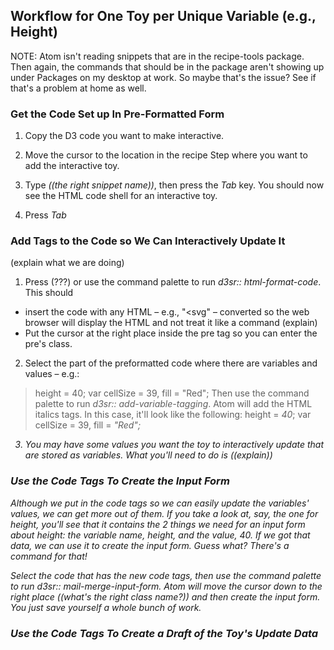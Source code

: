 ## Workflow for One Toy per Unique Variable (e.g., Height)

NOTE: Atom isn't reading snippets that are in the recipe-tools package.
Then again, the commands that should be in the package aren't showing up under Packages
on my desktop at work. So maybe that's the issue? See if that's a problem at home as well.




### Get the Code Set up In Pre-Formatted Form
1) Copy the D3 code you want to make interactive.

2) Move the cursor to the location in the recipe Step where you want to add the interactive toy.

3) Type  *((the right snippet name))*, then press the *Tab* key.  You should now see the HTML code shell for an interactive toy.

4) Press *Tab*

### Add Tags to the Code so We Can Interactively Update  It
(explain what we are doing)

1) Press
(???)
or use the command palette to run *d3sr:: html-format-code*. This should
- insert the code with any HTML – e.g., "<svg" – converted so the web browser will display the HTML and not treat it like a command (explain)
- Put the cursor at the right place inside the pre tag so you can enter the pre's class.

2) Select the part of the preformatted code where there are variables and values – e.g.:
>height = 40;
>var cellSize = 39, fill = "Red";
Then use the command palette to run *d3sr:: add-variable-tagging*.  Atom will add the HTML italics tags. In this case, it'll look like the following:
> height = <i class="height">40</i >;
>var cellSize = 39</i>, fill = <i class="fill">"Red"<i>;

3) You may have some values you want the toy to interactively update that are stored as variables. What you'll need to do is
((explain))

### Use the Code Tags To Create the Input Form
Although we put in the code tags so we can easily update the variables' values, we can get more out of them. If you take a look at, say, the one for height, you'll see that it contains the 2 things we need for an input form about height: the variable name, height, and the value, 40. If we got that data, we can use it to create the input form. Guess what? There's a command for that!

Select the code that has the new code tags, then use the command palette to run *d3sr:: mail-merge-input-form*.  Atom will move the cursor down to the right place ((what's the right class name?)) and then create the input form. You just save yourself a whole bunch of work.



### Use the Code Tags To Create a Draft of the Toy's Update Data
